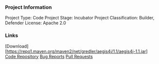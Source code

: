 ### Project Information

Project Type: Code
Project Stage: Incubator
Project Classification: Builder, Defender
License: Apache 2.0

### Links

[Download][https://repo1.maven.org/maven2/net/gredler/aegis4j/1.1/aegis4j-1.1.jar]
[Code Repository](https://github.com/gredler/aegis4j)
[Bug Reports](https://github.com/gredler/aegis4j/issues)
[Pull Requests](https://github.com/gredler/aegis4j/pulls)
